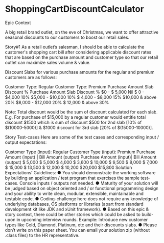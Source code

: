 # ShoppingCartDiscountCalculator

Epic Context 

A big retail brand outlet, on the eve of Christmas, we want to offer attractive seasonal discounts to our customers to boost our retail sales. 

Story#1 As a retail outlet’s salesman, I should be able to calculate the customer's shopping cart bill after considering applicable discount rates that are based on the purchase amount and customer type so that our retail outlet      can maximize sales volume & value. 
 
Discount Slabs for various purchase amounts for the regular and premium customers are as follows: 
 
Customer Type:​ Regular                                                 Customer Type:​ Premium Purchase
Amount Slab                     Discount %  Purchase                                        Amount Slab                     Discount %
$0   -  $  5,000                    Nil  $                                                 0  -  $4,000                     10%
$5,000 - $10,000                    10%                                                    $ 4,000 -  $8,000                15%
$10,000 & above                     20%                                                    $8,000  -  $12,000               20%
                                                                                           $ 12,000 &  above                30%

Note:  Total​ ​discount would be the sum of discount calculated for each slab.
E.g. For purchase of $15,000 by a regular customer would entitle total discount $1500 which is sum of discount $500 for 2nd slab [10% of $(10000-5000)] & $1000 discount for 3rd slab [20% of $(15000-10000)].
 
Story Test-cases Here are some of the test cases and corresponding input / output expectations: 
 
Customer Type (input):​ Regular  Customer Type                                                                                                                  (input):​ Premium
Purchase Amount (input) | Bill Amount (output)                                                                                            Purchase Amount  (input)| Bill Amount (output)
$ 5,000                     $ 5,000                                                                                                          $ 4,000                    $ 3,600
$ 10,000                    $ 9,500                                                                                                          $ 8,000                    $ 7,000
$ 15,000                    $ 13,500                                                                                                         $ 12,000                   $ 10,200
                                                                                                                                             $20,000                    $15,800
  Solution Expectations’ Guidelines​:
  ● You should demonstrate the working software by building an application / test program that exercises the sample test-cases. Console inputs / outputs not needed.
  ● Maturity of your solution will be judged based on object oriented and / or functional programming design and your ability to write clean, modular, extensible, maintainable and testable code.
  ● Coding-challenge here does not require any knowledge of underlying databases, OS platforms or libraries (apart from standard development kit like JDK and xUnit framework).
  ● Based on this epic & story context, there could be other stories which could be asked to build-upon in upcoming interview rounds.  Example: Introduce new customer types like Gold, Diamond, Platinum, etc and their discounts slabs.
  ● Please don’t write on this paper sheet. You can email your solution zip (without .class files) to the HR representative.
 
